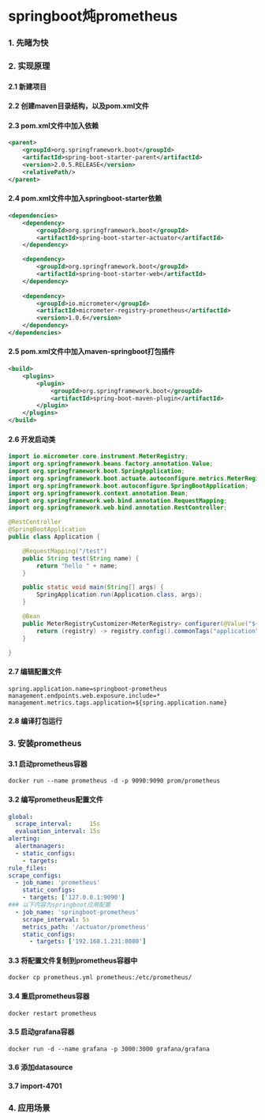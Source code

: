 # springboot炖prometheus
### 1. 先睹为快
### 2. 实现原理
#### 2.1 新建项目
#### 2.2 创建maven目录结构，以及pom.xml文件
#### 2.3 pom.xml文件中加入依赖
```xml
<parent>
    <groupId>org.springframework.boot</groupId>
    <artifactId>spring-boot-starter-parent</artifactId>
    <version>2.0.5.RELEASE</version>
    <relativePath/>
</parent>
```
#### 2.4 pom.xml文件中加入springboot-starter依赖
```xml
<dependencies>
    <dependency>
        <groupId>org.springframework.boot</groupId>
        <artifactId>spring-boot-starter-actuator</artifactId>
    </dependency>

    <dependency>
        <groupId>org.springframework.boot</groupId>
        <artifactId>spring-boot-starter-web</artifactId>
    </dependency>
    
    <dependency>
        <groupId>io.micrometer</groupId>
        <artifactId>micrometer-registry-prometheus</artifactId>
        <version>1.0.6</version>
    </dependency>
</dependencies>
```
#### 2.5 pom.xml文件中加入maven-springboot打包插件
```xml
<build>
    <plugins>
        <plugin>
            <groupId>org.springframework.boot</groupId>
            <artifactId>spring-boot-maven-plugin</artifactId>
        </plugin>
    </plugins>
</build>
```
#### 2.6 开发启动类
```java
import io.micrometer.core.instrument.MeterRegistry;
import org.springframework.beans.factory.annotation.Value;
import org.springframework.boot.SpringApplication;
import org.springframework.boot.actuate.autoconfigure.metrics.MeterRegistryCustomizer;
import org.springframework.boot.autoconfigure.SpringBootApplication;
import org.springframework.context.annotation.Bean;
import org.springframework.web.bind.annotation.RequestMapping;
import org.springframework.web.bind.annotation.RestController;

@RestController
@SpringBootApplication
public class Application {

    @RequestMapping("/test")
    public String test(String name) {
        return "hello " + name;
    }

    public static void main(String[] args) {
        SpringApplication.run(Application.class, args);
    }

    @Bean
    public MeterRegistryCustomizer<MeterRegistry> configurer(@Value("${spring.application.name}") String applicationName) {
        return (registry) -> registry.config().commonTags("application", applicationName);
    }

}
```
#### 2.7 编辑配置文件
```properties
spring.application.name=springboot-prometheus
management.endpoints.web.exposure.include=*
management.metrics.tags.application=${spring.application.name}
```
#### 2.8 编译打包运行
### 3. 安装prometheus
#### 3.1 启动prometheus容器
```shell script
docker run --name prometheus -d -p 9090:9090 prom/prometheus
```
#### 3.2 编写prometheus配置文件
```yaml
global:
  scrape_interval:     15s
  evaluation_interval: 15s
alerting:
  alertmanagers:
  - static_configs:
    - targets:
rule_files:
scrape_configs:
  - job_name: 'prometheus'
    static_configs:
    - targets: ['127.0.0.1:9090']
### 以下内容为springboot应用配置
  - job_name: 'springboot-prometheus'
    scrape_interval: 5s
    metrics_path: '/actuator/prometheus'
    static_configs:
      - targets: ['192.168.1.231:8080']
```
#### 3.3 将配置文件复制到prometheus容器中
```shell script
docker cp prometheus.yml prometheus:/etc/prometheus/
```
#### 3.4 重启prometheus容器
```shell script
docker restart prometheus
```
#### 3.5 启动grafana容器
```shell script
docker run -d --name grafana -p 3000:3000 grafana/grafana
```
#### 3.6 添加datasource
#### 3.7 import-4701
### 4. 应用场景